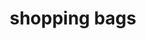 ---
layout: smileys&emotion
title: shopping bags
emoji: shopping_bags
permalink: 🛍.html
image: assets/img/3moji/shopping_bags.png
---